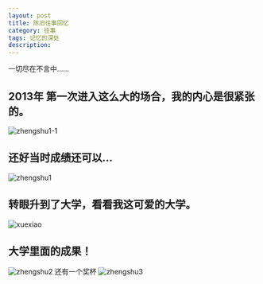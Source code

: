 ```yaml
---
layout: post
title: 陈旧往事回忆
category: 往事
tags: 记忆的深处
description: 
---
```


一切尽在不言中......

## 2013年 第一次进入这么大的场合，我的内心是很紧张的。
![zhengshu1-1](http://www.suiblog.com/folder/zhengshu1-1.png)

## 还好当时成绩还可以...
![zhengshu1](http://www.suiblog.com/folder/zhengshu1.png)

## 转眼升到了大学，看看我这可爱的大学。
![xuexiao](http://www.suiblog.com/folder/xuexiao.jpg)	

## 大学里面的成果！
![zhengshu2](http://www.suiblog.com/folder/zhengshu2.jpg)
还有一个奖杯
![zhengshu3](http://www.suiblog.com/folder/zhengshu3.jpg)